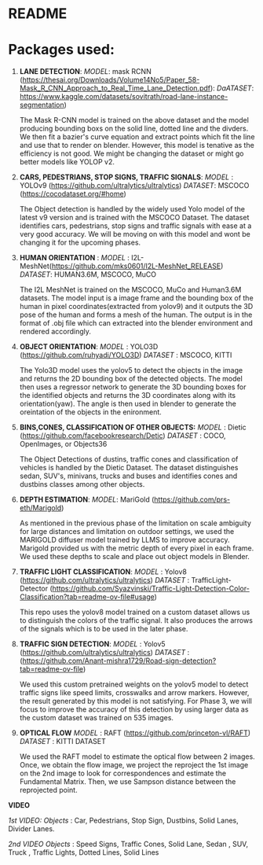 # README

# Packages used:

1. **LANE DETECTION**: 
		*MODEL*: mask RCNN (https://thesai.org/Downloads/Volume14No5/Paper_58-Mask_R_CNN_Approach_to_Real_Time_Lane_Detection.pdf):
		*DaATASET*: https://www.kaggle.com/datasets/sovitrath/road-lane-instance-segmentation)
	
	The Mask R-CNN model is trained on the above dataset and the model producing bounding boxs on the solid line, dotted line and the divders. We then fit a bazier's curve equation and extract points which fit the line and use that to render on blender. 
	However, this model is tenative as the efficiency is not good. We might be changing the dataset or might go better models like YOLOP v2.
	
2. **CARS, PEDESTRIANS, STOP SIGNS, TRAFFIC SIGNALS**: 
		*MODEL* : YOLOv9 (https://github.com/ultralytics/ultralytics)
		*DATASET*: MSCOCO (https://cocodataset.org/#home)
	
	The Object detection is handled by the widely used Yolo model of the latest v9 version and is trained with the MSCOCO Dataset. The dataset identifies cars, pedestrians, stop signs and traffic signals with ease at a very good accuracy. We will be moving on with this model and wont be changing it for the upcoming phases.
	
	
3. **HUMAN ORIENTATION** :
		*MODEL* : I2L-MeshNet(https://github.com/mks0601/I2L-MeshNet_RELEASE)
		*DATASET*: HUMAN3.6M, MSCOCO, MuCO

	The I2L MeshNet is trained on the MSCOCO, MuCo and Human3.6M datasets. The model input is a image frame and the bounding box of the human in pixel coordinates(extracted from yolov9) and it outputs the 3D pose of the human and forms a mesh of the human. The output is in the format of .obj file which can extracted into the blender environment and rendered accordingly. 
	
4. **OBJECT ORIENTATION**:
		*MODEL* : YOLO3D (https://github.com/ruhyadi/YOLO3D)
		*DATASET* : MSCOCO, KITTI 
		
	The Yolo3D model uses the yolov5 to detect the objects in the image and returns the 2D bounding box of the detected objects. The model then uses a regressor network to generate the 3D bounding boxes for the identified objects and returns the 3D coordinates along with its orientation(yaw). The angle is then used in blender to generate the oreintation of the objects in the enironment.
	
5. **BINS,CONES, CLASSIFICATION OF OTHER OBJECTS:**
		*MODEL* : Dietic (https://github.com/facebookresearch/Detic)
		*DATASET* : COCO, OpenImages, or Objects36
	
	The Object Detections of dustins, traffic cones and classification of vehicles is handled by the Dietic Dataset. The dataset distinguishes sedan, SUV's, minivans, trucks and buses and identifies cones and dustbins classes among other objects.
	
6. **DEPTH ESTIMATION**: 
		*MODEL*: MariGold (https://github.com/prs-eth/Marigold)
	
	As mentioned in the previous phase of the limitation on scale ambiguity for large distances and limitation on outdoor settings, we used the MARIGOLD diffuser model trained by LLMS to improve accuracy. Marigold provided us with the metric depth of every pixel in each frame.
	We used these depths to scale and place out object models in Blender.

7. **TRAFFIC LIGHT CLASSIFICATION**: 
		*MODEL* : Yolov8 (https://github.com/ultralytics/ultralytics)
		*DATASET* : TrafficLight-Detector (https://github.com/Syazvinski/Traffic-Light-Detection-Color-Classification?tab=readme-ov-file#usage)
	
	This repo uses the yolov8 model trained on  a custom dataset allows us to distinguish the colors of the traffic signal. It also produces the arrows of the signals which is to be used in the later phase.
	
8. **TRAFFIC SIGN DETECTION**:
		*MODEL* : Yolov5 (https://github.com/ultralytics/ultralytics)
		*DATASET* : (https://github.com/Anant-mishra1729/Road-sign-detection?tab=readme-ov-file)
	
	We used this custom pretrained weights on the yolov5 model to detect traffic signs like speed limits, crosswalks and arrow markers. However, the result generated by this model is not satisfying. For Phase 3, we will focus to improve the accuracy of this detection by using larger data as the custom dataset was trained on 535 images.

9. **OPTICAL FLOW**
		*MODEL* : RAFT (https://github.com/princeton-vl/RAFT)
		*DATASET* : KITTI DATASET
		
	We used the RAFT model to estimate the optical flow between 2 images. Once, we obtain the flow image, we project the reproject the 1st image on the 2nd image to look for correspondences and estimate the Fundamental Matrix. Then, we use Sampson distance between the reprojected point.

**VIDEO**

*1st VIDEO:*
	*Objects* : Car, Pedestrians, Stop Sign, Dustbins, Solid Lanes, Divider Lanes.
	
*2nd VIDEO*
	*Objects* : Speed Signs, Traffic Cones, Solid Lane, Sedan , SUV, Truck , Traffic Lights, Dotted Lines, Solid Lines
	
